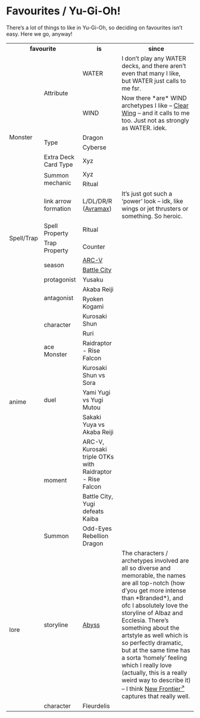 # Favourites / Yu-Gi-Oh!
<!-- #SQUARK live!
| dest = yugioh/favourites
| title = Favourites / Yu-Gi-Oh!
| desc = My favourites in Yu-Gi-Oh!
| head = Yu-Gi-Oh! Favourites
| style = yugioh
| index = lists / fav
| shard = #INDEX / yugioh / opinion
-->

There’s a lot of things to like in Yu-Gi-Oh, so deciding on favourites isn’t easy. Here we go, anyway!

<table>
  <tr>
    <th colspan="2"> favourite </th>
    <th> is </th>
    <th> since </th>
  </tr>
  <tr>
    <td rowspan="8"> Monster </td>
    <td rowspan="2"> Attribute </td>
    <td> WATER </td>
    <td> I don’t play any WATER decks, and there aren’t even that many I like, but WATER just calls to me fsr. </td>
  </tr>
  <tr>
    <td> WIND </td>
    <td> Now there *are* WIND archetypes I like – <a target="_blank" href="https://yugipedia.com/wiki/Clear_Wing">Clear Wing</a> – and it calls to me too. Just not as strongly as WATER. idek. </td>
  </tr>
  <tr>
    <td rowspan="2"> Type </td>
    <td> Dragon </td>
    <td> </td>
  </tr>
  <tr>
    <td> Cyberse </td>
    <td> </td>
  </tr>
  <tr>
    <td> Extra Deck Card Type </td>
    <td> Xyz </td>
    <td> </td>
  </tr>
  <tr>
    <td rowspan="2"> Summon mechanic </td>
    <td> Xyz </td>
    <td> </td>
  </tr>
  <tr>
    <td> Ritual </td>
    <td> </td>
  </tr>
  <tr>
    <td> link arrow formation </td>
    <td> L/DL/DR/R (<a href="">Avramax</a>) </td>
    <td> It’s just got such a ‘power’ look – idk, like wings or jet thrusters or something. So heroic. </td>
  </tr>
  <tr>
    <td rowspan="2"> Spell/Trap </td>
    <td> Spell Property </td>
    <td> Ritual </td>
  </tr>
  <tr>
    <td> Trap Property </td>
    <td> Counter </td>
  </tr>
  <tr>
    <td rowspan="14"> anime </td>
    <td rowspan="2"> season </td>
    <td> <a href="">ARC-V</a> </td>
    <td> </td>
  </tr>
  <tr>
    <td> <a href="">Battle City</a> </td>
    <td> </td>
  </tr>
  <tr>
    <td> protagonist </td>
    <td> Yusaku </td>
    <td> </td>
  </tr>
  <tr>
    <td rowspan="2"> antagonist </td>
    <td> Akaba Reiji </td>
    <td> </td>
  </tr>
  <tr>
    <td> Ryoken Kogami </td>
    <td> </td>
  </tr>
  <tr>
    <td rowspan="2"> character </td>
    <td> Kurosaki Shun </td>
    <td> </td>
  </tr>
  <tr>
    <td> Ruri </td>
    <td> </td>
  </tr>
  <tr>
    <td> ace Monster </td>
    <td> Raidraptor - Rise Falcon </td>
    <td> </td>
  </tr>
  <tr>
    <td rowspan="3"> duel </td>
    <td> Kurosaki Shun vs Sora </td>
    <td> </td>
  </tr>
  <tr>
    <td> Yami Yugi vs Yugi Mutou </td>
    <td> </td>
  </tr>
  <tr>
    <td> Sakaki Yuya vs Akaba Reiji </td>
    <td> </td>
  </tr>
  <tr>
    <td rowspan="2"> moment </td>
    <td> ARC-V, Kurosaki triple OTKs with Raidraptor - Rise Falcon </td>
    <td> </td>
  </tr>
  <tr>
    <td> Battle City, Yugi defeats Kaiba </td>
    <td> </td>
  </tr>
  <tr>
    <td> Summon </td>
    <td> Odd-Eyes Rebellion Dragon </td>
  </tr>
  <tr>
    <td rowspan="2"> lore </td>
    <td> storyline </td>
    <td> <a href="https://yugipedia.com/wiki/The_Valuable_Book_EX_2_card_storylines">Abyss</a> </td>
    <td> The characters / archetypes involved are all so diverse and memorable, the names are all top-notch (how d’you get more intense than *Branded*), and ofc I absolutely love the storyline of Albaz and Ecclesia. There’s something about the artstyle as well which is so perfectly dramatic, but at the same time has a sorta ‘homely’ feeling which I really love (actually, this is a really weird way to describe it) – I think <a target="_blank" href="https://yugipedia.com/wiki/New_Frontier">New Frontier<sup>↗</sup></a> captures that really well. </td>
  </tr>
  <tr>
    <td> character </td>
    <td> Fleurdelis </td>
    <td> </td>
  </tr>
</table>
